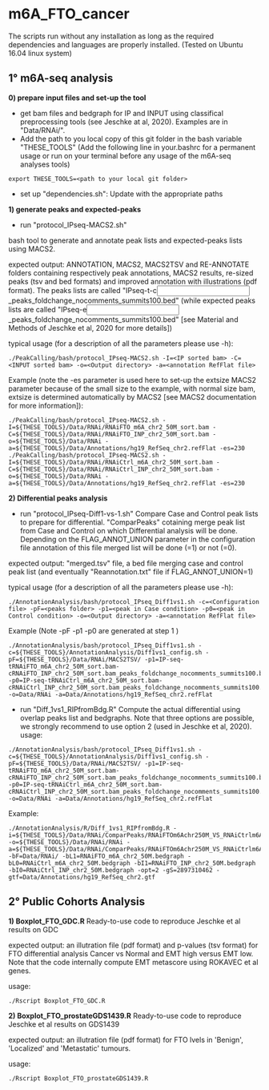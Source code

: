 # m6A_FTO_cancer

The scripts run without any installation as long as the required dependencies and languages are properly installed.
(Tested on Ubuntu 16.04 linux system)

1° m6A-seq analysis
-------------------
**0) prepare input files and set-up the tool**

- get bam files and bedgraph for IP and INPUT using classifical preprocessing tools (see Jeschke at al, 2020). Examples are in "Data/RNAi/".
- Add the path to you local copy of this git folder in the bash variable "THESE_TOOLS" (Add the following line in your.bashrc for a permanent usage or run on your terminal before any usage of the m6A-seq analyses tools) 
```
export THESE_TOOLS=<path to your local git folder>
```
- set up "dependencies.sh": Update with the appropriate paths

**1) generate peaks and expected-peaks**

- run "protocol_IPseq-MACS2.sh"

bash tool to generate and annotate peak lists and expected-peaks lists using MACS2.

expected output:
ANNOTATION,  MACS2,  MACS2TSV and  RE-ANNOTATE folders containing respectively peak annotations, MACS2 results, re-sized peaks (tsv and bed formats) and improved annotation with illustrations (pdf format). The peaks lists are called "IPseq-t<IP bam filename>-c<INPUT bam filename>_peaks_foldchange_nocomments_summits100.bed" (while expected peaks lists are called "IPseq-e<INPUT bam filename>_peaks_foldchange_nocomments_summits100.bed" [see Material and Methods of Jeschke et al, 2020 for more details])

typical usage (for a description of all the parameters please use -h):
```
./PeakCalling/bash/protocol_IPseq-MACS2.sh -I=<IP sorted bam> -C=<INPUT sorted bam> -o=<Output directory> -a=<annotation RefFlat file>
```
Example (note the -es parameter is used here to set-up the extsize MACS2 parameter because of the small size to the example, with normal size bam, extsize is determined automatically by MACS2 [see MACS2 documentation for more information]):

```
./PeakCalling/bash/protocol_IPseq-MACS2.sh -I=${THESE_TOOLS}/Data/RNAi/RNAiFTO_m6A_chr2_50M_sort.bam -C=${THESE_TOOLS}/Data/RNAi/RNAiFTO_INP_chr2_50M_sort.bam -o=${THESE_TOOLS}/Data/RNAi -a=${THESE_TOOLS}/Data/Annotations/hg19_RefSeq_chr2.refFlat -es=230
./PeakCalling/bash/protocol_IPseq-MACS2.sh -I=${THESE_TOOLS}/Data/RNAi/RNAiCtrl_m6A_chr2_50M_sort.bam -C=${THESE_TOOLS}/Data/RNAi/RNAiCtrl_INP_chr2_50M_sort.bam -o=${THESE_TOOLS}/Data/RNAi -a=${THESE_TOOLS}/Data/Annotations/hg19_RefSeq_chr2.refFlat -es=230

```


**2) Differential peaks analysis**

- run "protocol_IPseq-Diff1-vs-1.sh"
Compare Case and Control peak lists to prepare for differential. "ComparPeaks" cotaining merge peak list from Case and Control on which Differential analysis will be done. Depending on the FLAG_ANNOT_UNION parameter in the configuration file annotation of this file merged list will be done (=1) or not (=0).

expected output:
"merged.tsv" file, a bed file merging case and control peak list (and eventually "Reannotation.txt" file if FLAG_ANNOT_UNION=1)

typical usage (for a description of all the parameters please use -h):
```
./AnnotationAnalysis/bash/protocol_IPseq_Diff1vs1.sh -c=<Configuration file> -pF=<peaks folder> -p1=<peak in Case condition> -p0=<peak in Control condition> -o=<Output directory> -a=<annotation RefFlat file>
```
Example (Note -pF -p1 -p0 are generated at step 1 )
```
./AnnotationAnalysis/bash/protocol_IPseq_Diff1vs1.sh -c=${THESE_TOOLS}/AnnotationAnalysis/Diff1vs1_config.sh -pF=${THESE_TOOLS}/Data/RNAi/MACS2TSV/ -p1=IP-seq-tRNAiFTO_m6A_chr2_50M_sort.bam-cRNAiFTO_INP_chr2_50M_sort.bam_peaks_foldchange_nocomments_summits100.bed -p0=IP-seq-tRNAiCtrl_m6A_chr2_50M_sort.bam-cRNAiCtrl_INP_chr2_50M_sort.bam_peaks_foldchange_nocomments_summits100.bed -o=Data/RNAi -a=Data/Annotations/hg19_RefSeq_chr2.refFlat
```

- run "Diff_1vs1_RIPfromBdg.R"
Compute the actual differential using overlap peaks list and bedgraphs. Note that three options are possible, we strongly recommend to use option 2 (used in Jeschke et al, 2020). 
usage:
```
./AnnotationAnalysis/bash/protocol_IPseq_Diff1vs1.sh -c=${THESE_TOOLS}/AnnotationAnalysis/Diff1vs1_config.sh -pF=${THESE_TOOLS}/Data/RNAi/MACS2TSV/ -p1=IP-seq-tRNAiFTO_m6A_chr2_50M_sort.bam-cRNAiFTO_INP_chr2_50M_sort.bam_peaks_foldchange_nocomments_summits100.bed -p0=IP-seq-tRNAiCtrl_m6A_chr2_50M_sort.bam-cRNAiCtrl_INP_chr2_50M_sort.bam_peaks_foldchange_nocomments_summits100.bed -o=Data/RNAi -a=Data/Annotations/hg19_RefSeq_chr2.refFlat

```
Example:
```
./AnnotationAnalysis/R/Diff_1vs1_RIPfromBdg.R -i=${THESE_TOOLS}/Data/RNAi/ComparPeaks/RNAiFTOm6Achr250M_VS_RNAiCtrlm6Achr250M_mergebed.tsv -o=${THESE_TOOLS}/Data/RNAi/RNAi -a=${THESE_TOOLS}/Data/RNAi/ComparPeaks/RNAiFTOm6Achr250M_VS_RNAiCtrlm6Achr250M_Reannotation.txt -bF=Data/RNAi/ -bL1=RNAiFTO_m6A_chr2_50M.bedgraph -bL0=RNAiCtrl_m6A_chr2_50M.bedgraph -bI1=RNAiFTO_INP_chr2_50M.bedgraph -bI0=RNAiCtrl_INP_chr2_50M.bedgraph -opt=2 -gS=2897310462 -gtf=Data/Annotations/hg19_RefSeq_chr2.gtf
```


2° Public Cohorts Analysis
-----------------------------------------------------------------------
**1) Boxplot_FTO_GDC.R**
Ready-to-use code to reproduce Jeschke et al results on GDC

expected output:
an illutration file (pdf format) and p-values (tsv format) for FTO differential analysis Cancer vs Normal and EMT high versus EMT low.
Note that the code internally compute EMT metascore using ROKAVEC et al genes.

usage:
```
./Rscript Boxplot_FTO_GDC.R
```
**2) Boxplot_FTO_prostateGDS1439.R**
Ready-to-use code to reproduce Jeschke et al results on GDS1439

expected output:
an illutration file (pdf format) for FTO lvels in 'Benign', 'Localized' and 'Metastatic' tumours.

usage:
```
./Rscript Boxplot_FTO_prostateGDS1439.R
